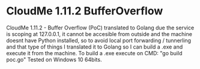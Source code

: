 # CloudMe 1.11.2 BufferOverflow

CloudMe 1.11.2 - Buffer Overflow (PoC) translated to Golang due the service is scoping at 127.0.0.1, it cannot be accesible from outside and the machine doesnt have Python installed, so to avoid local port forwarding / tunnerling and that type of things I translated it to Golang so I can build a .exe and execute it from the machine.
To build a .exe execute on CMD: "go build poc.go"
Tested on Windows 10 64bits.
